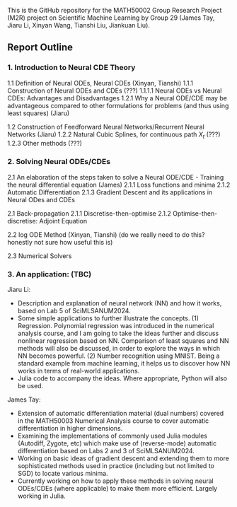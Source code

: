 This is the GitHub repository for the MATH50002 Group Research Project (M2R) project on Scientific Machine Learning by Group 29 (James Tay, Jiaru Li, Xinyan Wang, Tianshi Liu, Jiankuan Liu).

## Report Outline
### 1. Introduction to Neural CDE Theory
1.1 Definition of Neural ODEs, Neural CDEs (Xinyan, Tianshi)
  1.1.1 Construction of Neural ODEs and CDEs (???)
    1.1.1.1 Neural ODEs vs Neural CDEs: Advantages and Disadvantages
  1.2.1 Why a Neural ODE/CDE may be advantageous compared to other formulations for problems (and thus using least squares) (Jiaru)

1.2 Construction of Feedforward Neural Networks/Recurrent Neural Networks (Jiaru)
  1.2.2 Natural Cubic Splines, for continuous path $X_t$ (???)
  1.2.3 Other methods (???)

### 2. Solving Neural ODEs/CDEs
2.1 An elaboration of the steps taken to solve a Neural ODE/CDE - Training the neural differential equation (James)
  2.1.1 Loss functions and minima
  2.1.2 Automatic Differentiation
  2.1.3 Gradient Descent and its applications in Neural ODes and CDEs

2.1 Back-propagation
  2.1.1 Discretise-then-optimise
  2.1.2 Optimise-then-discretise: Adjoint Equation

2.2 log ODE Method (Xinyan, Tianshi) (do we really need to do this? honestly not sure how useful this is)

2.3 Numerical Solvers

### 3. An application: (TBC)




Jiaru Li:
- Description and explanation of neural network (NN) and how it works, based on Lab 5 of SciMLSANUM2024.
- Some simple applications to further illustrate the concepts.
  (1) Regression. Polynomial regression was introduced in the numerical analysis course, and I am going to take the ideas further and discuss nonlinear regression based on NN. Comparison of least squares and NN methods will also be discussed, in order to explore the ways in which NN becomes powerful.
  (2) Number recognition using MNIST. Being a standard example from machine learning, it helps us to discover how NN works in terms of real-world applications.
- Julia code to accompany the ideas. Where appropriate, Python will also be used.

James Tay:
- Extension of automatic differentiation material (dual numbers) covered in the MATH50003 Numerical Analysis course to cover automatic differentiation in higher dimensions.
- Examining the implementations of commonly used Julia modules (Autodiff, Zygote, etc) which make use of (reverse-mode) automatic differentiation based on Labs 2 and 3 of SciMLSANUM2024.
- Working on basic ideas of gradient descent and extending them to more sophisticated methods used in practice (including but not limited to SGD) to locate various minima.
- Currently working on how to apply these methods in solving neural ODEs/CDEs (where applicable) to make them more efficient. Largely working in Julia.

